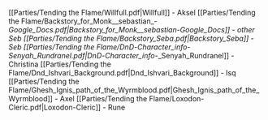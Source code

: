 [[Parties/Tending the Flame/Willfull.pdf|Willfull]] - Aksel
[[Parties/Tending the Flame/Backstory_for_Monk__sebastian_-_Google_Docs.pdf|Backstory_for_Monk__sebastian_-_Google_Docs]] - other Seb
[[Parties/Tending the Flame/Backstory_Seba.pdf|Backstory_Seba]] - Seb
[[Parties/Tending the Flame/DnD_-_Character_info_-_Senyah_Rundranel.pdf|DnD_-_Character_info_-_Senyah_Rundranel]] - Christina
[[Parties/Tending the Flame/Dnd_Ishvari_Background.pdf|Dnd_Ishvari_Background]] - Isq
[[Parties/Tending the Flame/Ghesh_Ignis_path_of_the_Wyrmblood.pdf|Ghesh_Ignis_path_of_the_Wyrmblood]] - Axel
[[Parties/Tending the Flame/Loxodon-Cleric.pdf|Loxodon-Cleric]] - Rune